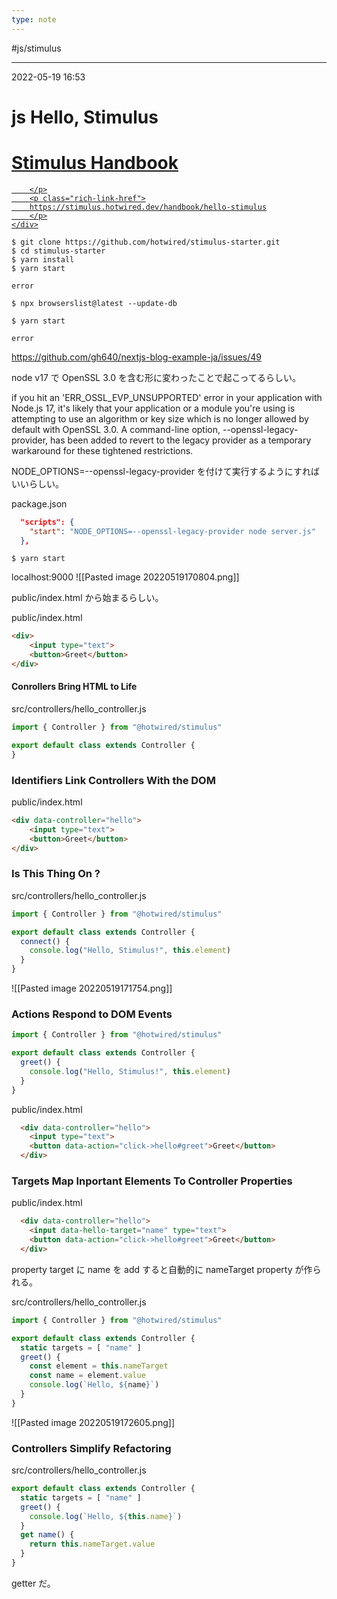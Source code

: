 ```yaml
---
type: note
---
```


#js/stimulus

---
2022-05-19  16:53

# js Hello, Stimulus



<div class="rich-link-card-container"><a class="rich-link-card" href="https://stimulus.hotwired.dev/handbook/hello-stimulus" target="_blank">
	<div class="rich-link-image-container">
		<div class="rich-link-image" style="background-image: url('https://stimulus.hotwired.dev/assets/favicon-32x32.png')">
	</div>
	</div>
	<div class="rich-link-card-text">
		<h1 class="rich-link-card-title">Stimulus Handbook</h1>
		<p class="rich-link-card-description">
		
		</p>
		<p class="rich-link-href">
		https://stimulus.hotwired.dev/handbook/hello-stimulus
		</p>
	</div>
</a></div>


```shell
$ git clone https://github.com/hotwired/stimulus-starter.git
$ cd stimulus-starter
$ yarn install
$ yarn start

error

$ npx browserslist@latest --update-db

$ yarn start

error
```

https://github.com/gh640/nextjs-blog-example-ja/issues/49

node v17 で OpenSSL 3.0 を含む形に変わったことで起こってるらしい。

if you hit an 'ERR_OSSL_EVP_UNSUPPORTED' error in your application with Node.js 17,
it's likely that your application or a module you're using is attempting to use an algorithm or key size which is no longer allowed by default with OpenSSL 3.0.
A command-line option, --openssl-legacy-provider, has been added to revert to the legacy provider as a temporary warkaround for these tightened restrictions.

NODE_OPTIONS=--openssl-legacy-provider を付けて実行するようにすればいいらしい。

package.json

```json
  "scripts": {
    "start": "NODE_OPTIONS=--openssl-legacy-provider node server.js"
  },
```

```shell
$ yarn start
```

localhost:9000
![[Pasted image 20220519170804.png]]

public/index.html から始まるらしい。

public/index.html

```html
<div>  
	<input type="text">  
	<button>Greet</button>  
</div>
```

#### Conrollers Bring HTML to Life

src/controllers/hello_controller.js

```js
import { Controller } from "@hotwired/stimulus"

export default class extends Controller {
}
```

### Identifiers Link Controllers With the DOM
public/index.html

```html
<div data-controller="hello">  
	<input type="text">  
	<button>Greet</button>  
</div>
```

### Is This Thing On ?

src/controllers/hello_controller.js

```js
import { Controller } from "@hotwired/stimulus"

export default class extends Controller {
  connect() {
    console.log("Hello, Stimulus!", this.element)
  }
}
```

![[Pasted image 20220519171754.png]]

### Actions Respond to DOM Events

```js
import { Controller } from "@hotwired/stimulus"

export default class extends Controller {
  greet() {
    console.log("Hello, Stimulus!", this.element)
  }
}
```

public/index.html

```html
  <div data-controller="hello">
    <input type="text">
    <button data-action="click->hello#greet">Greet</button>
  </div>
```

### Targets Map Inportant Elements To Controller Properties

public/index.html

```html
  <div data-controller="hello">
    <input data-hello-target="name" type="text">
    <button data-action="click->hello#greet">Greet</button>
  </div>
```

property target に name を add すると自動的に nameTarget property が作られる。

src/controllers/hello_controller.js

```js
import { Controller } from "@hotwired/stimulus"

export default class extends Controller {
  static targets = [ "name" ]
  greet() {
    const element = this.nameTarget
    const name = element.value
    console.log(`Hello, ${name}`)
  }
}
```

![[Pasted image 20220519172605.png]]

### Controllers Simplify Refactoring

src/controllers/hello_controller.js

```js
export default class extends Controller {
  static targets = [ "name" ]
  greet() {
    console.log(`Hello, ${this.name}`)
  }
  get name() {
    return this.nameTarget.value
  }
}
```

getter だ。

